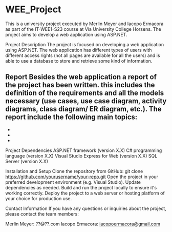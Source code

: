 # WEE_Project

This is a university project executed by Merlin Meyer and Iacopo Ermacora as part of the IT-WEE1-S23 course at Via University College Horsens. The project aims to develop a web application using ASP.NET.

Project Description
The project is focused on developing a web application using ASP.NET. 
The web application has different types of users with different access rights (not all pages are available for all the users) and is able to use a database to store and retrieve some kind of information.

Report
Besides the web application a report of the project has been written. this includes the definition of the requirements and all the models necessary (use cases, use case diagram, activity diagrams, class diagram/ ER diagram, etc.).
The report include the following main topics:
-
-
-
-



Project Dependencies
ASP.NET framework (version X.X)
C# programming language (version X.X)
Visual Studio Express for Web (version X.X)
SQL Server (version X.X)

Installation and Setup
Clone the repository from GitHub: git clone https://github.com/yourusername/your-repo.git
Open the project in your preferred development environment (e.g. Visual Studio).
Update dependencies as needed.
Build and run the project locally to ensure it's working correctly.
Deploy the project to a web server or hosting platform of your choice for production use.

Contact Information
If you have any questions or inquiries about the project, please contact the team members:

Merlin Meyer: ??@??.com
Iacopo Ermacora: iacopoermacora@gmail.com
